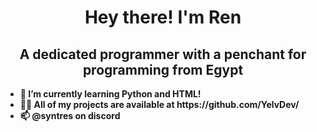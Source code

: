 <h1 align="center"> Hey there! I'm Ren </h1>
<h2 align="center"> A dedicated programmer with a penchant for programming from Egypt </h2>

<p><strong>
<ul>
<li>🌱 I’m currently learning Python and HTML!</li> 
  
<li>👨‍💻 All of my projects are available at https://github.com/YelvDev/</li>
  
<li>📫 @syntres on discord </li>
</ul>  


</strong>
